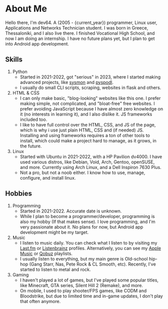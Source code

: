 # About Me
Hello there, I'm dev64. A (2005 - {current_year}) programmer, Linux user, Applications and Networks Technician student. I was born in Greece, Thessaloniki, and I also live there. I finished Vocational High School, and now I am doing an internship. I have no future plans yet, but I plan to get into Android app development.

## Skills
1. Python
    - Started in 2021-2022, got "serious" in 2023, where I started making advanced projects, like [sysmon](https://github.com/devlocalhost/sysmon/) and [pyspodl](https://github.com/devlocalhost/pyspodl).
    - I usually do small CLI scripts, scraping, websites in flask and others.
2. HTML & CSS
    - I can only make basic, "blog-looking" websites like this one. I prefer making simple, not complicated, and "bloat-free" free websites. I prefer avoiding JavaScript because I have almost zero knowledge on it (no interests in learning it), and I also dislike it. JS frameworks included too.
    - I like to have full control over the HTML, CSS, and JS of the page, which is why i use just plain HTML, CSS and (if needed) JS. Installing and using frameworks requires a ton of other tools to install, which could make a project hard to manage, as it grows, in the future.
3. Linux
    - Started with Ubuntu in 2021-2022, with a HP Pavilion dv4000. I have used various distros, like Debian, Void, Arch, Gentoo, openSUSE, and more. Currently using Arch Linux, and a Dell Inspiron 7630 Plus.
    - Not a pro, but not a noob either. I know how to use, manage, configure, and install linux.

## Hobbies
1. Programming
    - Started in 2021-2022. Accurate date is unknown.
    - While I plan to become a programmer/developer, programming is also my hobby (If that makes sense). I love programming, and I'm very passionate about it. No plans for now, but Android app development might be my target.
2. Music
    - I listen to music daily. You can check what I listen to by visiting my [Last.fm](https://www.last.fm/user/dev64) or [Listenbrainz](https://listenbrainz.org/user/dev64/) profiles. Alternatively, you can see my [Apple Music](https://shl.dev64.xyz/playm) or [Qobuz](https://shl.dev64.xyz/r/playq) playlists.
    - I usually listen to everything, but my main genre is Old-school hip-hop (Gang Starr, Nas, Pete Rock & CL Smooth, etc). Recently, I've started to listen to metal and rock.
3. Gaming
    - I haven't played a lot of games, but I've played some popular titles, like Minecraft, GTA series, Silent Hill 2 (Remake), and more.
    - On mobile, I used to play shooter/FPS games, like CODM and Bloodstrike, but due to limited time and in-game updates, I don't play that often anymore.
